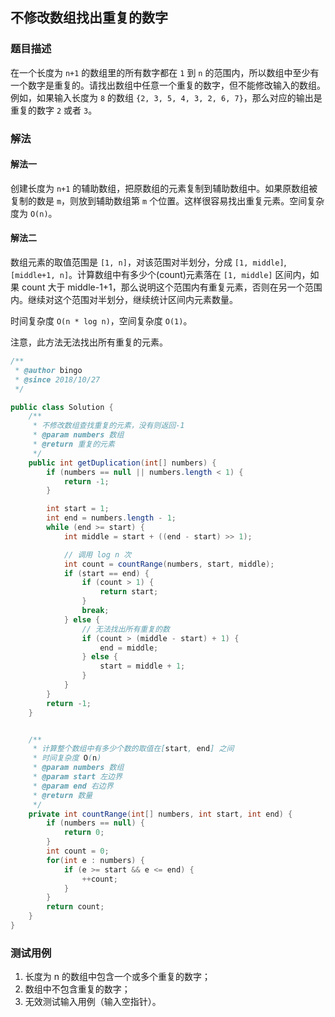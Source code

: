 ## 不修改数组找出重复的数字

### 题目描述
在一个长度为 `n+1` 的数组里的所有数字都在 `1` 到 `n` 的范围内，所以数组中至少有一个数字是重复的。请找出数组中任意一个重复的数字，但不能修改输入的数组。例如，如果输入长度为 `8` 的数组 `{2, 3, 5, 4, 3, 2, 6, 7}`，那么对应的输出是重复的数字 `2` 或者 `3`。


### 解法
#### 解法一
创建长度为 `n+1` 的辅助数组，把原数组的元素复制到辅助数组中。如果原数组被复制的数是 `m`，则放到辅助数组第 `m` 个位置。这样很容易找出重复元素。空间复杂度为 `O(n)`。

#### 解法二
数组元素的取值范围是 `[1, n]`，对该范围对半划分，分成 `[1, middle]`, `[middle+1, n]`。计算数组中有多少个(count)元素落在 `[1, middle]` 区间内，如果 count 大于 middle-1+1，那么说明这个范围内有重复元素，否则在另一个范围内。继续对这个范围对半划分，继续统计区间内元素数量。

时间复杂度 `O(n * log n)`，空间复杂度 `O(1)`。

注意，此方法无法找出所有重复的元素。

```java
/**
 * @author bingo
 * @since 2018/10/27
 */

public class Solution {
    /**
     * 不修改数组查找重复的元素，没有则返回-1
     * @param numbers 数组
     * @return 重复的元素
     */
    public int getDuplication(int[] numbers) {
        if (numbers == null || numbers.length < 1) {
            return -1;
        }

        int start = 1;
        int end = numbers.length - 1;
        while (end >= start) {
            int middle = start + ((end - start) >> 1);

            // 调用 log n 次
            int count = countRange(numbers, start, middle);
            if (start == end) {
                if (count > 1) {
                    return start;
                }
                break;
            } else {
                // 无法找出所有重复的数
                if (count > (middle - start) + 1) {
                    end = middle;
                } else {
                    start = middle + 1;
                }
            }
        }
        return -1;
    }


    /**
     * 计算整个数组中有多少个数的取值在[start, end] 之间
     * 时间复杂度 O(n)
     * @param numbers 数组
     * @param start 左边界
     * @param end 右边界
     * @return 数量
     */
    private int countRange(int[] numbers, int start, int end) {
        if (numbers == null) {
            return 0;
        }
        int count = 0;
        for(int e : numbers) {
            if (e >= start && e <= end) {
                ++count;
            }
        }
        return count;
    }
}
```

### 测试用例
1. 长度为 n 的数组中包含一个或多个重复的数字；
2. 数组中不包含重复的数字；
3. 无效测试输入用例（输入空指针）。